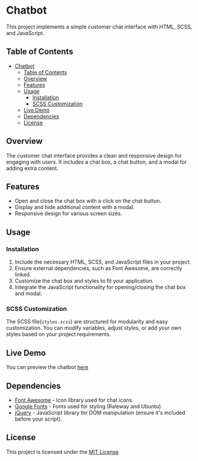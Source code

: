 # Chatbot

This project implements a simple customer chat interface with HTML, SCSS, and JavaScript.

## Table of Contents

- [Chatbot](#chatbot)
  - [Table of Contents](#table-of-contents)
  - [Overview](#overview)
  - [Features](#features)
  - [Usage](#usage)
    - [Installation](#installation)
    - [SCSS Customization](#scss-customization)
  - [Live Demo](#live-demo)
  - [Dependencies](#dependencies)
  - [License](#license)

## Overview

The customer chat interface provides a clean and responsive design for engaging with users. It includes a chat box, a chat button, and a modal for adding extra content.

## Features

- Open and close the chat box with a click on the chat button.
- Display and hide additional content with a modal.
- Responsive design for various screen sizes.

## Usage

### Installation

1. Include the necessary HTML, SCSS, and JavaScript files in your project.
2. Ensure external dependencies, such as Font Awesome, are correctly linked.
3. Customize the chat box and styles to fit your application.
4. Integrate the JavaScript functionality for opening/closing the chat box and modal.

### SCSS Customization

The SCSS file(`styles.scss`) are structured for modularity and easy customization. You can modify variables, adjust styles, or add your own styles based on your project requirements.

## Live Demo

You can preview the chatbot [here](https://chatbot.reipared.com/)

## Dependencies

- [Font Awesome](https://fontawesome.com/) - Icon library used for chat icons.
- [Google Fonts](https://fonts.google.com/) - Fonts used for styling (Raleway and Ubuntu).
- [jQuery](https://jquery.com/) - JavaScript library for DOM manipulation (ensure it's included before your script).

## License

This project is licensed under the [MIT License](#license)
